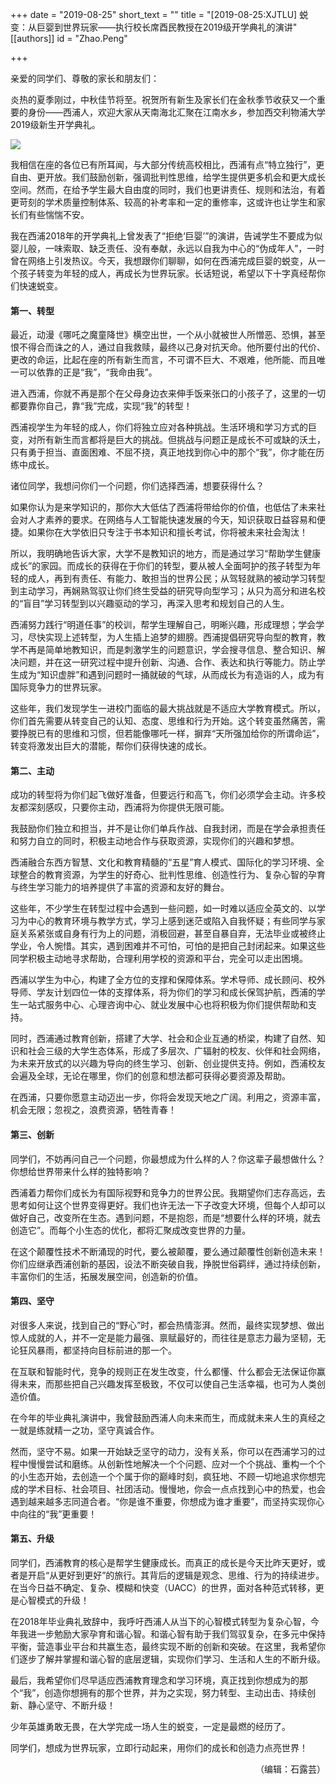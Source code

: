 +++
date = "2019-08-25"
short_text = ""
title = "[2019-08-25:XJTLU] 蜕变：从巨婴到世界玩家——执行校长席酉民教授在2019级开学典礼的演讲"
[[authors]]
    id = "Zhao.Peng"

+++

<p>亲爱的同学们、尊敬的家长和朋友们：<br></p><p>炎热的夏季刚过，中秋佳节将至。祝贺所有新生及家长们在金秋季节收获又一个重要的身份——西浦人，欢迎大家从天南海北汇聚在江南水乡，参加西交利物浦大学2019级新生开学典礼。</p><p><img src="https://www.xjtlu.edu.cn/en/assets/images/news/2019/08/2019opening-ceremony2.jpg"></p><p>我相信在座的各位已有所耳闻，与大部分传统高校相比，西浦有点“特立独行”，更自由、更开放。我们鼓励创新，强调批判性思维，给学生提供更多机会和更大成长空间。然而，在给予学生最大自由度的同时，我们也更讲责任、规则和法治，有着更苛刻的学术质量控制体系、较高的补考率和一定的重修率，这或许也让学生和家长们有些惴惴不安。<br></p><p>我在西浦2018年的开学典礼上曾发表了“拒绝‘巨婴’”的演讲，告诫学生不要成为似婴儿般，一味索取、缺乏责任、没有奉献，永远以自我为中心的“伪成年人”，一时曾在网络上引发热议。今天，我想跟你们聊聊，如何在西浦完成巨婴的蜕变，从一个孩子转变为年轻的成人，再成长为世界玩家。长话短说，希望以下十字真经帮你们快速蜕变。</p><h4>第一、转型</h4><p>最近，动漫《哪吒之魔童降世》横空出世，一个从小就被世人所憎恶、恐惧，甚至恨不得合而诛之的人，通过自我救赎，最终以己身对抗天命。他所要付出的代价、更改的命运，比起在座的所有新生而言，不可谓不巨大、不艰难，他所能、而且唯一可以依靠的正是“我”，“我命由我”。</p><p>进入西浦，你就不再是那个在父母身边衣来伸手饭来张口的小孩子了，这里的一切都要靠你自己，靠“我”完成，实现“我”的转型！</p><p>西浦视学生为年轻的成人，你们将独立应对各种挑战。生活环境和学习方式的巨变，对所有新生而言都将是巨大的挑战。但挑战与问题正是成长不可或缺的沃土，只有勇于担当、直面困难、不屈不挠，真正地找到你心中的那个“我”，你才能在历练中成长。</p><p>诸位同学，我想问你们一个问题，你们选择西浦，想要获得什么？</p><p>如果你认为是来学知识的，那你大大低估了西浦将带给你的价值，也低估了未来社会对人才素养的要求。在网络与人工智能快速发展的今天，知识获取日益容易和便捷。如果你在大学依旧只专注于书本知识和擅长考试，你将被未来社会淘汰！</p><p>所以，我明确地告诉大家，大学不是教知识的地方，而是通过学习“帮助学生健康成长”的家园。而成长的获得在于你们的转型，要从被人全面呵护的孩子转型为年轻的成人，再到有责任、有能力、敢担当的世界公民；从驾轻就熟的被动学习转型到主动学习，再娴熟驾驭让你们终生受益的研究导向型学习；从只为高分和进名校的“盲目”学习转型到以兴趣驱动的学习，再深入思考和规划自己的人生。</p><p>西浦努力践行“明道任事”的校训，帮学生理解自己，明晰兴趣，形成理想；学会学习，尽快实现上述转型，为人生插上追梦的翅膀。西浦提倡研究导向型的教育，教学不再是简单地教知识，而是刺激学生的问题意识，学会搜寻信息、整合知识、解决问题，并在这一研究过程中提升创新、沟通、合作、表达和执行等能力。防止学生成为“知识虚胖”和遇到问题时一捅就破的气球，从而成长为有造诣的人，成为有国际竞争力的世界玩家。</p><p>这些年，我们发现学生一进校门面临的最大挑战就是不适应大学教育模式。所以，你们首先需要从转变自己的认知、态度、思维和行为开始。这个转变虽然痛苦，需要挣脱已有的思维和习惯，但若能像哪吒一样，摒弃“天所强加给你的所谓命运”，转变将激发出巨大的潜能，帮你们获得快速的成长。</p><h4>第二、主动</h4><p>成功的转型将为你们起飞做好准备，但要远行和高飞，你们必须学会主动。许多校友都深刻感叹，只要你主动，西浦将为你提供无限可能。</p><p>我鼓励你们独立和担当，并不是让你们单兵作战、自我封闭，而是在学会承担责任和努力自立的同时，积极主动地合作与获取资源，实现你们的兴趣和梦想。</p><p>西浦融合东西方智慧、文化和教育精髓的“五星”育人模式、国际化的学习环境、全球整合的教育资源，为学生的好奇心、批判性思维、创造性行为、复杂心智的孕育与终生学习能力的培养提供了丰富的资源和友好的舞台。</p><p>这些年，不少学生在转型过程中会遇到一些问题，如一时难以适应全英文的、以学习为中心的教育环境与教学方式，学习上感到迷茫或陷入自我怀疑；有些同学与家庭关系紧张或自身有行为上的问题，消极回避，甚至自暴自弃，无法毕业或被终止学业，令人惋惜。其实，遇到困难并不可怕，可怕的是把自己封闭起来。如果这些同学积极主动地寻求帮助，合理利用学校的资源和平台，完全可以走出困境。</p><p>西浦以学生为中心，构建了全方位的支撑和保障体系。学术导师、成长顾问、校外导师、学友计划四位一体的支撑体系，将为你们的学习和成长保驾护航，西浦的学生一站式服务中心、心理咨询中心、就业发展中心也将积极为你们提供帮助和支持。</p><p>同时，西浦通过教育创新，搭建了大学、社会和企业互通的桥梁，构建了自然、知识和社会三级的大学生态体系，形成了多层次、广辐射的校友、伙伴和社会网络，为未来开放式的以兴趣为导向的终生学习、创新、创业提供支持。例如，西浦校友会遍及全球，无论在哪里，你们的创意和想法都可获得必要资源及帮助。</p><p>在西浦，只要你愿意主动迈出一步，你将会发现天地之广阔。利用之，资源丰富，机会无限；忽视之，浪费资源，牺牲青春！</p><h4>第三、创新</h4><p>同学们，不妨再问自己一个问题，你最想成为什么样的人？你这辈子最想做什么？你想给世界带来什么样的独特影响？</p><p>西浦着力帮你们成长为有国际视野和竞争力的世界公民。我期望你们志存高远，去思考如何让这个世界变得更好。我们也许无法一下子改变大环境，但每个人却可以做好自己，改变所在生态。遇到问题，不是抱怨，而是“想要什么样的环境，就去创造它”。而每个小生态的优化，都将汇聚成改变世界的力量。</p><p>在这个颠覆性技术不断涌现的时代，要么被颠覆，要么通过颠覆性创新创造未来！你们应继承西浦创新的基因，设法不断突破自我，挣脱世俗羁绊，通过持续创新，丰富你们的生活，拓展发展空间，创造新的价值。</p><h4>第四、坚守</h4><p>对很多人来说，找到自己的“野心”时，都会热情澎湃。然而，最终实现梦想、做出惊人成就的人，并不一定是能力最强、禀赋最好的，而往往是意志力最为坚韧，无论狂风暴雨，都坚持向目标前进的那一个。</p><p>在互联和智能时代，竞争的规则正在发生改变，什么都懂、什么都会无法保证你赢得未来，而那些把自己兴趣发挥至极致，不仅可以使自己生活幸福，也可为人类创造价值。</p><p>在今年的毕业典礼演讲中，我曾鼓励西浦人向未来而生，而成就未来人生的真经之一就是练就精一之功，坚守真诚合作。</p><p>然而，坚守不易。如果一开始缺乏坚守的动力，没有关系，你可以在西浦学习的过程中慢慢尝试和磨练。从创新性地解决一个个问题、应对一个个挑战、重构一个个的小生态开始，去创造一个个属于你的巅峰时刻，疯狂地、不顾一切地追求你想完成的学术目标、社会项目、社团活动。慢慢地，你会一点点找到心中的热爱，也会遇到越来越多志同道合者。“你是谁不重要，你想成为谁才重要”，而坚持实现你心中向往的“我”更重要！</p><h4>第五、升级</h4><p>同学们，西浦教育的核心是帮学生健康成长。而真正的成长是今天比昨天更好，或者是开启“从更好到更好”的旅行。其背后的逻辑是观念、思维、行为的持续进步。在当今日益不确定、复杂、模糊和快变（UACC）的世界，面对各种范式转移，更是心智模式的升级！</p><p>在2018年毕业典礼致辞中，我呼吁西浦人从当下的心智模式转型为复杂心智，今年我进一步勉励大家孕育和谐心智。和谐心智有助于我们驾驭复杂，在多元中保持平衡，营造事业平台和共赢生态，最终实现不断的创新和突破。在这里，我希望你们逐步了解并掌握和谐心智的底层逻辑，实现你们学习、生活和人生的不断升级。</p><p>最后，我希望你们尽早适应西浦教育理念和学习环境，真正找到你想成为的那个“我”，创造你想拥有的那个世界，并为之实现，努力转型、主动出击、持续创新、静心坚守、不断升级！</p><p>少年英雄勇敢无畏，在大学完成一场人生的蜕变，一定是最燃的经历了。</p><p>同学们，想成为世界玩家，立即行动起来，用你们的成长和创造力点亮世界！</p><p style="text-align: right;">（编辑：石露芸）</p>			
